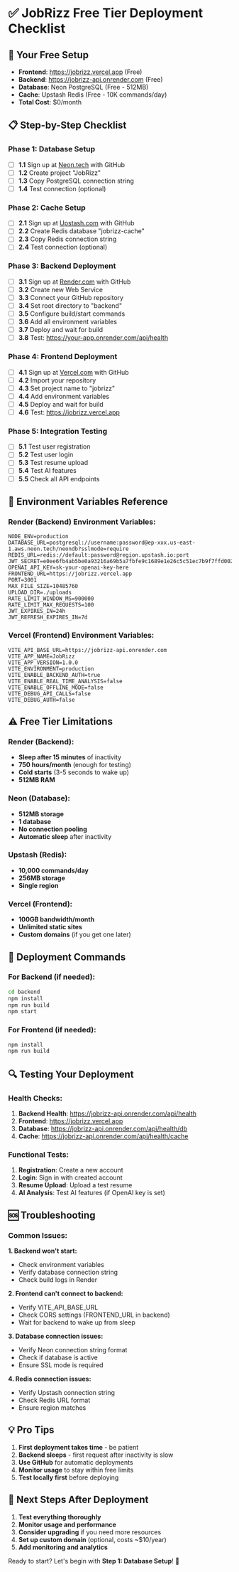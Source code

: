 # ✅ JobRizz Free Tier Deployment Checklist

## 🎯 Your Free Setup

- **Frontend**: https://jobrizz.vercel.app (Free)
- **Backend**: https://jobrizz-api.onrender.com (Free)
- **Database**: Neon PostgreSQL (Free - 512MB)
- **Cache**: Upstash Redis (Free - 10K commands/day)
- **Total Cost**: $0/month

## 📋 Step-by-Step Checklist

### **Phase 1: Database Setup**
- [ ] **1.1** Sign up at [Neon.tech](https://neon.tech) with GitHub
- [ ] **1.2** Create project "JobRizz"
- [ ] **1.3** Copy PostgreSQL connection string
- [ ] **1.4** Test connection (optional)

### **Phase 2: Cache Setup**
- [ ] **2.1** Sign up at [Upstash.com](https://upstash.com) with GitHub
- [ ] **2.2** Create Redis database "jobrizz-cache"
- [ ] **2.3** Copy Redis connection string
- [ ] **2.4** Test connection (optional)

### **Phase 3: Backend Deployment**
- [ ] **3.1** Sign up at [Render.com](https://render.com) with GitHub
- [ ] **3.2** Create new Web Service
- [ ] **3.3** Connect your GitHub repository
- [ ] **3.4** Set root directory to "backend"
- [ ] **3.5** Configure build/start commands
- [ ] **3.6** Add all environment variables
- [ ] **3.7** Deploy and wait for build
- [ ] **3.8** Test: https://your-app.onrender.com/api/health

### **Phase 4: Frontend Deployment**
- [ ] **4.1** Sign up at [Vercel.com](https://vercel.com) with GitHub
- [ ] **4.2** Import your repository
- [ ] **4.3** Set project name to "jobrizz"
- [ ] **4.4** Add environment variables
- [ ] **4.5** Deploy and wait for build
- [ ] **4.6** Test: https://jobrizz.vercel.app

### **Phase 5: Integration Testing**
- [ ] **5.1** Test user registration
- [ ] **5.2** Test user login
- [ ] **5.3** Test resume upload
- [ ] **5.4** Test AI features
- [ ] **5.5** Check all API endpoints

## 🔧 Environment Variables Reference

### **Render (Backend) Environment Variables:**
```
NODE_ENV=production
DATABASE_URL=postgresql://username:password@ep-xxx.us-east-1.aws.neon.tech/neondb?sslmode=require
REDIS_URL=redis://default:password@region.upstash.io:port
JWT_SECRET=e0ee6fb4ab5be0a93216a69b5a7fbfe9c1689e1e26c5c51ec7b9f7ffd0026720
OPENAI_API_KEY=sk-your-openai-key-here
FRONTEND_URL=https://jobrizz.vercel.app
PORT=3001
MAX_FILE_SIZE=10485760
UPLOAD_DIR=./uploads
RATE_LIMIT_WINDOW_MS=900000
RATE_LIMIT_MAX_REQUESTS=100
JWT_EXPIRES_IN=24h
JWT_REFRESH_EXPIRES_IN=7d
```

### **Vercel (Frontend) Environment Variables:**
```
VITE_API_BASE_URL=https://jobrizz-api.onrender.com
VITE_APP_NAME=JobRizz
VITE_APP_VERSION=1.0.0
VITE_ENVIRONMENT=production
VITE_ENABLE_BACKEND_AUTH=true
VITE_ENABLE_REAL_TIME_ANALYSIS=false
VITE_ENABLE_OFFLINE_MODE=false
VITE_DEBUG_API_CALLS=false
VITE_DEBUG_AUTH=false
```

## ⚠️ Free Tier Limitations

### **Render (Backend):**
- **Sleep after 15 minutes** of inactivity
- **750 hours/month** (enough for testing)
- **Cold starts** (3-5 seconds to wake up)
- **512MB RAM**

### **Neon (Database):**
- **512MB storage**
- **1 database**
- **No connection pooling**
- **Automatic sleep** after inactivity

### **Upstash (Redis):**
- **10,000 commands/day**
- **256MB storage**
- **Single region**

### **Vercel (Frontend):**
- **100GB bandwidth/month**
- **Unlimited static sites**
- **Custom domains** (if you get one later)

## 🚀 Deployment Commands

### **For Backend (if needed):**
```bash
cd backend
npm install
npm run build
npm start
```

### **For Frontend (if needed):**
```bash
npm install
npm run build
```

## 🔍 Testing Your Deployment

### **Health Checks:**
1. **Backend Health**: https://jobrizz-api.onrender.com/api/health
2. **Frontend**: https://jobrizz.vercel.app
3. **Database**: https://jobrizz-api.onrender.com/api/health/db
4. **Cache**: https://jobrizz-api.onrender.com/api/health/cache

### **Functional Tests:**
1. **Registration**: Create a new account
2. **Login**: Sign in with created account
3. **Resume Upload**: Upload a test resume
4. **AI Analysis**: Test AI features (if OpenAI key is set)

## 🆘 Troubleshooting

### **Common Issues:**

**1. Backend won't start:**
- Check environment variables
- Verify database connection string
- Check build logs in Render

**2. Frontend can't connect to backend:**
- Verify VITE_API_BASE_URL
- Check CORS settings (FRONTEND_URL in backend)
- Wait for backend to wake up from sleep

**3. Database connection issues:**
- Verify Neon connection string format
- Check if database is active
- Ensure SSL mode is required

**4. Redis connection issues:**
- Verify Upstash connection string
- Check Redis URL format
- Ensure region matches

## 💡 Pro Tips

1. **First deployment takes time** - be patient
2. **Backend sleeps** - first request after inactivity is slow
3. **Use GitHub** for automatic deployments
4. **Monitor usage** to stay within free limits
5. **Test locally first** before deploying

## 🔄 Next Steps After Deployment

1. **Test everything thoroughly**
2. **Monitor usage and performance**
3. **Consider upgrading** if you need more resources
4. **Set up custom domain** (optional, costs ~$10/year)
5. **Add monitoring and analytics**

Ready to start? Let's begin with **Step 1: Database Setup**! 🚀